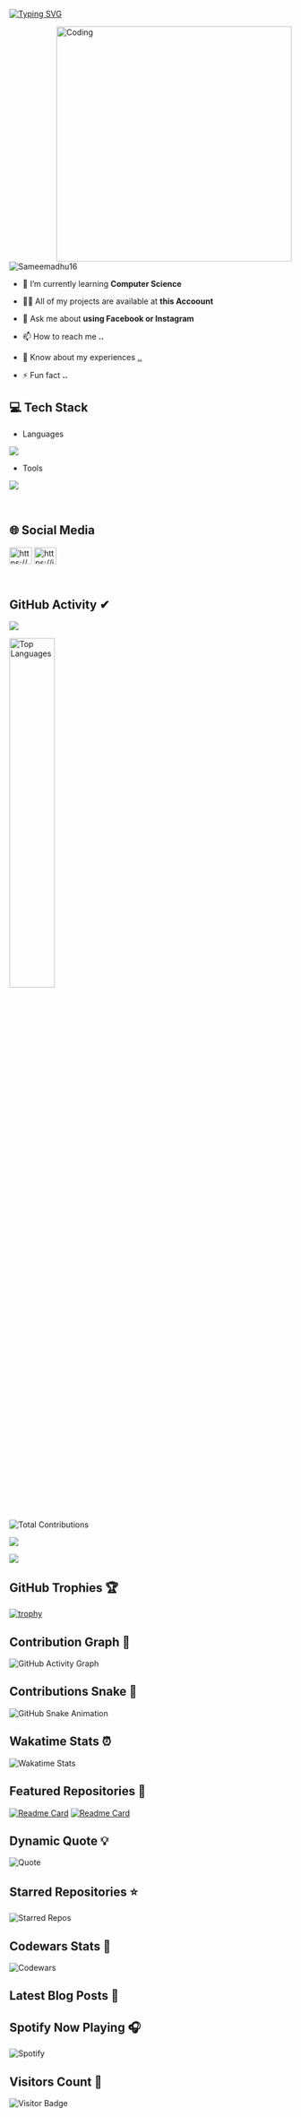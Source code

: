 [![Typing SVG](https://readme-typing-svg.herokuapp.com?size=32&vCenter=true&width=760&lines=Hi+%F0%9F%91%8B%2C+I'm+Sameera+Madhuranga;From+Galle,+Sri+Lanka.;(UG)+University+Of+Colombo+School+Of+Computing)](https://git.io/typing-svg)

<img align="right" alt="Coding" width="420" src="https://camo.githubusercontent.com/7de37139d0b4c1ce40865e799b446c0e963a3dd8fb68d239707237c40604fa3d/68747470733a2f2f63646e2e6472696262626c652e636f6d2f75736572732f3733303730332f73637265656e73686f74732f363538313234332f6176656e746f2e676966"/>

<p align="left"> <img src="https://komarev.com/ghpvc/?username=Sameemadhu16&label=Profile%20views&color=0e75b6&style=flat" alt="Sameemadhu16" /> </p>


- 🌱 I’m currently learning **Computer Science**

- 👨‍💻 All of my projects are available at **this Accoount**

- 💬 Ask me about **using Facebook or Instagram**

- 📫 How to reach me **..**

- 📄 Know about my experiences [..](..)

- ⚡ Fun fact **..**

## 💻 Tech Stack
- Languages
<p align="left">
  <a href="https://skillicons.dev">
    <img src="https://skillicons.dev/icons?i=c,cpp,js,scala,java,html,css,react,mongo,nodejs,express,php,mysql,dart,flutter,py" />
  </a>
</p>



- Tools
<p align="left">
  <a href="https://skillicons.dev">
    <img src="https://skillicons.dev/icons?i=git,powershell,arduino,autocad,figma,linux,idea,ps,au,pr,vscode,androidstudio,eclipse,postman,selenium,docker,discord,qt,r,visualstudio,wordpress,bootstrap,firebase,tailwind" />
  </a>
</p>
<br/>

## 🌐 Social Media
<p align="left">
<a href="https://www.facebook.com/profile.php?id=100074589368302&mibextid=LQQJ4d" target="blank"><img align="center" src="https://raw.githubusercontent.com/rahuldkjain/github-profile-readme-generator/master/src/images/icons/Social/facebook.svg" alt="https://www.facebook.com/profile.php?id=100074589368302&mibextid=LQQJ4d" height="30" width="40" /></a>
<a href="https://instagram.com/mr_samee_16?igshid=OGQ5ZDc2ODk2ZA%3D%3D&utm_source=qr" target="blank"><img align="center" src="https://raw.githubusercontent.com/rahuldkjain/github-profile-readme-generator/master/src/images/icons/Social/instagram.svg" alt="https://instagram.com/mr_samee_16?igshid=OGQ5ZDc2ODk2ZA%3D%3D&utm_source=qr" height="30" width="40" /></a>
</p>
<br/>

## GitHub Activity ✔
![](https://github-profile-summary-cards.vercel.app/api/cards/profile-details?username=Sameemadhu16&theme=monokai)

<img width="40%" src="https://github-readme-stats.vercel.app/api/top-langs/?username=Sameemadhu16&theme=bear&hide_border=true&include_all_commits=true&count_private=true&layout=compact&card_width=320" alt="Top Languages" />

![Total Contributions](https://github-readme-stats.vercel.app/api?username=Sameemadhu16&show_icons=true&theme=bear&hide_border=true&include_all_commits=true&count_private=true)

![](https://github-profile-summary-cards.vercel.app/api/cards/stats?username=Sameemadhu16&theme=monokai)

[![](https://github-readme-streak-stats.herokuapp.com?user=Sameemadhu16&theme=soft-green)](https://git.io/streak-stats)

## GitHub Trophies 🏆
[![trophy](https://github-profile-trophy.vercel.app/?username=Sameemadhu16&theme=onestar&no-frame=true)](https://github.com/ryo-ma/github-profile-trophy)

## Contribution Graph 🌱
![GitHub Activity Graph](https://github-readme-activity-graph.vercel.app/graph?username=Sameemadhu16&theme=react-dark&hide_border=true)

## Contributions Snake 🐍
![GitHub Snake Animation](https://github.com/Sameemadhu16/Sameemadhu16/blob/output/github-contribution-grid-snake.svg)

## Wakatime Stats ⏰
![Wakatime Stats](https://github-readme-stats.vercel.app/api/wakatime?username=Sameemadhu16&theme=bear&hide_border=true)

## Featured Repositories 🚀
[![Readme Card](https://github-readme-stats.vercel.app/api/pin/?username=Sameemadhu16&repo=RepoName1&theme=bear)](https://github.com/Sameemadhu16/RepoName1)
[![Readme Card](https://github-readme-stats.vercel.app/api/pin/?username=Sameemadhu16&repo=RepoName2&theme=bear)](https://github.com/Sameemadhu16/RepoName2)

## Dynamic Quote 💡
![Quote](https://quotes-github-readme.vercel.app/api?type=horizontal&theme=dark)

## Starred Repositories ⭐
![Starred Repos](https://github-readme-stats.vercel.app/api?username=Sameemadhu16&show_icons=true&theme=bear&hide=prs,issues&line_height=24&count_private=true&include_all_commits=true&hide_title=true&card_width=500)

## Codewars Stats 🎯
![Codewars](https://www.codewars.com/users/Sameemadhu16/badges/large)

## Latest Blog Posts 📝
<!-- BLOG-POST-LIST:START -->
<!-- BLOG-POST-LIST:END -->

## Spotify Now Playing 🎧
![Spotify](https://novatorem.vercel.app/api/spotify)

## Visitors Count 👀
![Visitor Badge](https://komarev.com/ghpvc/?username=Sameemadhu16&color=blue)


